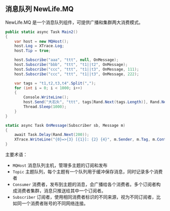 ﻿## 消息队列 NewLife.MQ
NewLife.MQ 是一个消息队列组件，可提供广播和集群两大消费模式。  

```csharp
public static async Task Main2()
{
    var host = new MQHost();
    host.Log = XTrace.Log;
    host.Tip = true;

    host.Subscribe("aaa", "ttt", null, OnMessage);
    host.Subscribe("bbb", "ttt", "t1||t2", OnMessage);
    host.Subscribe("ccc", "ttt", "t1||t3", OnMessage, 111);
    host.Subscribe("ccc", "ttt", "t1||t3", OnMessage, 222);

    var tags = "t1,t2,t3,t4".Split(",");
    for (int i = 0; i < 1000; i++)
    {
        Console.WriteLine();
        host.Send("大石头", "ttt", tags[Rand.Next(tags.Length)], Rand.NextString(16));
        Thread.Sleep(1000);
    }
}

static async Task OnMessage(Subscriber sb, Message m)
{
    await Task.Delay(Rand.Next(200));
    XTrace.WriteLine("{0}=>{3} [{1}]: {2} {4}", m.Sender, m.Tag, m.Content, sb.Host.User, sb.User);
}
```

主要术语：
+ `MQHost` 消息队列主机，管理多主题的订阅和发布  
+ `Topic` 主题队列，每个主题有一个队列用于缓冲保存消息，同时记录多个消费者  
+ `Consumer` 消费者，发布到主题的消息，会广播给各个消费者。多个订阅者构成消费者集群，消息只推送给其中一个订阅者。  
+ `Subscriber` 订阅者，使用相同消费者标识的不同来源，视为不同订阅者，比如同一个消费者账号的不同网络连接。  